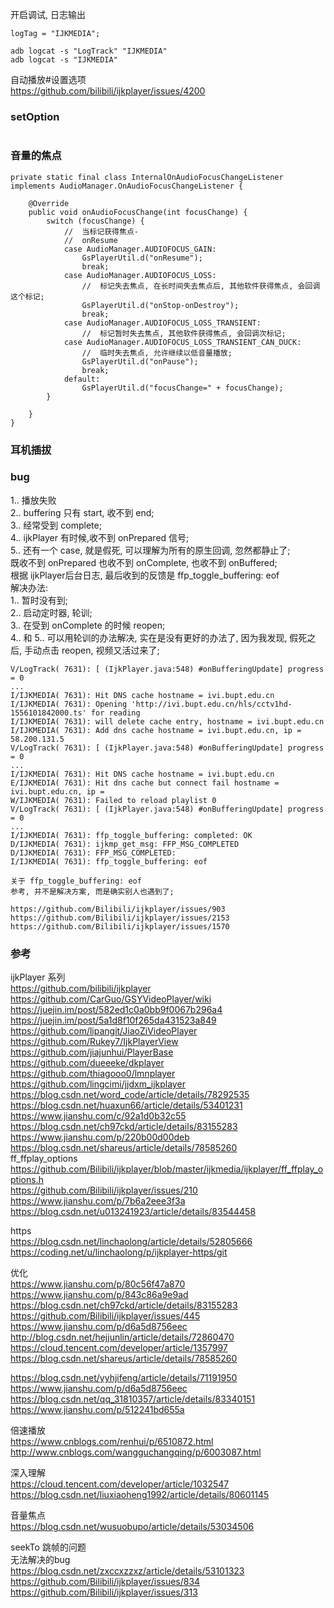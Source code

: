 开启调试, 日志输出  
```
logTag = "IJKMEDIA";  

adb logcat -s "LogTrack" "IJKMEDIA"
adb logcat -s "IJKMEDIA"

```
自动播放#设置选项  
https://github.com/bilibili/ijkplayer/issues/4200  

### setOption  
```
```
### 音量的焦点  
```
private static final class InternalOnAudioFocusChangeListener implements AudioManager.OnAudioFocusChangeListener {

    @Override
    public void onAudioFocusChange(int focusChange) {
        switch (focusChange) {
            //  当标记获得焦点-
            //  onResume
            case AudioManager.AUDIOFOCUS_GAIN:
                GsPlayerUtil.d("onResume");
                break;
            case AudioManager.AUDIOFOCUS_LOSS:
                //  标记失去焦点, 在长时间失去焦点后, 其他软件获得焦点, 会回调这个标记;
                GsPlayerUtil.d("onStop-onDestroy");
                break;
            case AudioManager.AUDIOFOCUS_LOSS_TRANSIENT:
                //  标记暂时失去焦点, 其他软件获得焦点, 会回调次标记;
            case AudioManager.AUDIOFOCUS_LOSS_TRANSIENT_CAN_DUCK:
                //  临时失去焦点, 允许继续以低音量播放;
                GsPlayerUtil.d("onPause");
                break;
            default:
                GsPlayerUtil.d("focusChange=" + focusChange);
        }

    }
}
```

### 耳机插拔  


### bug  
1.. 播放失败  
2.. buffering 只有 start, 收不到 end;  
3.. 经常受到 complete;  
4.. ijkPlayer 有时候,收不到 onPrepared 信号;  
5.. 还有一个 case, 就是假死, 可以理解为所有的原生回调, 忽然都静止了;  
      既收不到 onPrepared 也收不到 onComplete, 也收不到 onBuffered;  
      根据 ijkPlayer后台日志, 最后收到的反馈是 ffp_toggle_buffering: eof        
解决办法:  
1.. 暂时没有到;  
2.. 启动定时器, 轮训;  
3.. 在受到 onComplete 的时候 reopen;  
4.. 和 5.. 可以用轮训的办法解决, 实在是没有更好的办法了, 因为我发现, 假死之后, 手动点击 reopen, 视频又活过来了;  
```
V/LogTrack( 7631): [ (IjkPlayer.java:548) #onBufferingUpdate] progress = 0
...
I/IJKMEDIA( 7631): Hit DNS cache hostname = ivi.bupt.edu.cn
I/IJKMEDIA( 7631): Opening 'http://ivi.bupt.edu.cn/hls/cctv1hd-1556101842000.ts' for reading
I/IJKMEDIA( 7631): will delete cache entry, hostname = ivi.bupt.edu.cn
I/IJKMEDIA( 7631): Add dns cache hostname = ivi.bupt.edu.cn, ip = 58.200.131.5
V/LogTrack( 7631): [ (IjkPlayer.java:548) #onBufferingUpdate] progress = 0
...
I/IJKMEDIA( 7631): Hit DNS cache hostname = ivi.bupt.edu.cn
E/IJKMEDIA( 7631): Hit dns cache but connect fail hostname = ivi.bupt.edu.cn, ip =
W/IJKMEDIA( 7631): Failed to reload playlist 0
V/LogTrack( 7631): [ (IjkPlayer.java:548) #onBufferingUpdate] progress = 0
...
I/IJKMEDIA( 7631): ffp_toggle_buffering: completed: OK
D/IJKMEDIA( 7631): ijkmp_get_msg: FFP_MSG_COMPLETED
D/IJKMEDIA( 7631): FFP_MSG_COMPLETED:
I/IJKMEDIA( 7631): ffp_toggle_buffering: eof

关于 ffp_toggle_buffering: eof
参考, 并不是解决方案, 而是确实别人也遇到了;   
 
https://github.com/Bilibili/ijkplayer/issues/903  
https://github.com/Bilibili/ijkplayer/issues/2153   
https://github.com/Bilibili/ijkplayer/issues/1570  
```
### 参考  

ijkPlayer 系列  
https://github.com/bilibili/ijkplayer  
https://github.com/CarGuo/GSYVideoPlayer/wiki  
https://juejin.im/post/582ed1c0a0bb9f0067b296a4  
https://juejin.im/post/5a1d8f10f265da431523a849  
https://github.com/lipangit/JiaoZiVideoPlayer  
https://github.com/Rukey7/IjkPlayerView  
https://github.com/jiajunhui/PlayerBase  
https://github.com/dueeeke/dkplayer  
https://github.com/thiagooo0/lmnplayer  
https://github.com/lingcimi/jjdxm_ijkplayer  
https://blog.csdn.net/word_code/article/details/78292535  
https://blog.csdn.net/huaxun66/article/details/53401231  
https://www.jianshu.com/c/92a1d0b32c55  
https://blog.csdn.net/ch97ckd/article/details/83155283  
https://www.jianshu.com/p/220b00d00deb  
https://blog.csdn.net/shareus/article/details/78585260  
ff_ffplay_options  
https://github.com/Bilibili/ijkplayer/blob/master/ijkmedia/ijkplayer/ff_ffplay_options.h  
https://github.com/Bilibili/ijkplayer/issues/210  
https://www.jianshu.com/p/7b6a2eee3f3a  
https://blog.csdn.net/u013241923/article/details/83544458  

https  
https://blog.csdn.net/linchaolong/article/details/52805666  
https://coding.net/u/linchaolong/p/ijkplayer-https/git  

优化  
https://www.jianshu.com/p/80c56f47a870  
https://www.jianshu.com/p/843c86a9e9ad  
https://blog.csdn.net/ch97ckd/article/details/83155283  
https://github.com/Bilibili/ijkplayer/issues/445  
https://www.jianshu.com/p/d6a5d8756eec  
http://blog.csdn.net/hejjunlin/article/details/72860470
https://cloud.tencent.com/developer/article/1357997  
https://blog.csdn.net/shareus/article/details/78585260  

https://blog.csdn.net/yyhjifeng/article/details/71191950  
https://www.jianshu.com/p/d6a5d8756eec  
https://blog.csdn.net/qq_31810357/article/details/83340151  
https://www.jianshu.com/p/512241bd655a  

倍速播放  
https://www.cnblogs.com/renhui/p/6510872.html  
http://www.cnblogs.com/wangguchangqing/p/6003087.html  

深入理解  
https://cloud.tencent.com/developer/article/1032547  
https://blog.csdn.net/liuxiaoheng1992/article/details/80601145  

音量焦点  
https://blog.csdn.net/wusuobupo/article/details/53034506  

seekTo 跳帧的问题  
无法解决的bug  
https://blog.csdn.net/zxccxzzxz/article/details/53101323  
https://github.com/Bilibili/ijkplayer/issues/834  
https://github.com/Bilibili/ijkplayer/issues/313  



